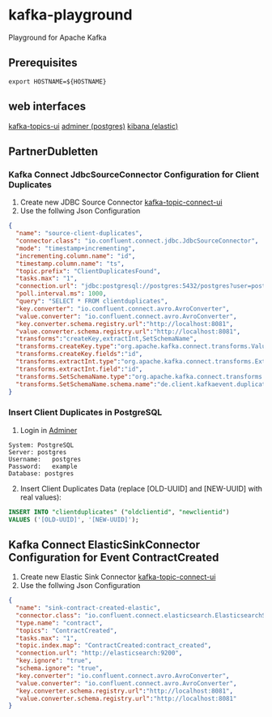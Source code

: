 # kafka-playground
Playground for Apache Kafka

## Prerequisites
```
export HOSTNAME=${HOSTNAME}
```
## web interfaces

[kafka-topics-ui](http://localhost:3030)
[adminer (postgres)](http://localhost:18080)
[kibana (elastic)](http://localhost:5601)

## PartnerDubletten

### Kafka Connect JdbcSourceConnector Configuration for Client Duplicates
1. Create new JDBC Source Connector [kafka-topic-connect-ui](http://localhost:3030/kafka-connect-ui/#/cluster/fast-data-dev/create-connector/io.confluent.connect.jdbc.JdbcSourceConnector)
2. Use the follwing Json Configuration
```json
{
  "name": "source-client-duplicates",
  "connector.class": "io.confluent.connect.jdbc.JdbcSourceConnector",
  "mode": "timestamp+incrementing",
  "incrementing.column.name": "id",
  "timestamp.column.name": "ts",
  "topic.prefix": "ClientDuplicatesFound",
  "tasks.max": "1",
  "connection.url": "jdbc:postgresql://postgres:5432/postgres?user=postgres&password=example",
  "poll.interval.ms": 1000,
  "query": "SELECT * FROM clientduplicates",
  "key.converter": "io.confluent.connect.avro.AvroConverter",
  "value.converter": "io.confluent.connect.avro.AvroConverter",
  "key.converter.schema.registry.url":"http://localhost:8081",
  "value.converter.schema.registry.url":"http://localhost:8081",
  "transforms":"createKey,extractInt,SetSchemaName",
  "transforms.createKey.type":"org.apache.kafka.connect.transforms.ValueToKey",
  "transforms.createKey.fields":"id",
  "transforms.extractInt.type":"org.apache.kafka.connect.transforms.ExtractField$Key",
  "transforms.extractInt.field":"id",
  "transforms.SetSchemaName.type":"org.apache.kafka.connect.transforms.SetSchemaMetadata$Value",
  "transforms.SetSchemaName.schema.name":"de.client.kafkaevent.duplicates.ClientDuplicatesFound"
}
```

### Insert Client Duplicates in PostgreSQL
1. Login in [Adminer](http://localhost:18080)
```
System:	PostgreSQL
Server: postgres
Username:	postgres
Password:	example
Database: postgres
```
2. Insert Client Duplicates Data (replace [OLD-UUID] and [NEW-UUID] with real values):
```sql
INSERT INTO "clientduplicates" ("oldclientid", "newclientid")
VALUES ('[OLD-UUID]', '[NEW-UUID]');
```

## Kafka Connect ElasticSinkConnector Configuration for Event ContractCreated
1. Create new Elastic Sink Connector [kafka-topic-connect-ui](http://localhost:3030/kafka-connect-ui/#/cluster/fast-data-dev/create-connector/io.confluent.connect.elasticsearch.ElasticsearchSinkConnector)
2. Use the follwing Json Configuration
```json
{
  "name": "sink-contract-created-elastic",
  "connector.class": "io.confluent.connect.elasticsearch.ElasticsearchSinkConnector",
  "type.name": "contract",
  "topics": "ContractCreated",
  "tasks.max": "1",
  "topic.index.map": "ContractCreated:contract_created",
  "connection.url": "http://elasticsearch:9200",
  "key.ignore": "true",
  "schema.ignore": "true",
  "key.converter": "io.confluent.connect.avro.AvroConverter",
  "value.converter": "io.confluent.connect.avro.AvroConverter",
  "key.converter.schema.registry.url":"http://localhost:8081",
  "value.converter.schema.registry.url":"http://localhost:8081"
}
```
